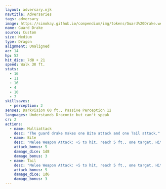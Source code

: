 ```yaml
---
layout: adversary.njk
navtitle: Adversaries
tags: adversary
image: https://simokay.github.io/compendium/img/tokens/Guard%20Drake.webp
name: Guard Drake
source: Custom
size: Medium
type: Dragon
alignment: Unaligned
ac: 14
hp: 52
hit_dice: 7d8 + 21
speed: Walk 30 ft.
stats:
  - 16
  - 11
  - 16
  - 4
  - 10
  - 7
skillsaves:
  - perception: 2
senses: Darkvision 60 ft., Passive Perception 12
languages: Understands Draconic but can't speak
cr: 2
actions:
  - name: Multiattack
    desc: "The guard drake makes one Bite attack and one Tail attack."
  - name: Bite
    desc: "Melee Weapon Attack: +5 to hit, reach 5 ft., one target. Hit: 7 (1d8 + 3) piercing damage."
    attack_bonus: 5
    damage_dice: 1d8
    damage_bonus: 3
  - name: Tail
    desc: "Melee Weapon Attack: +5 to hit, reach 5 ft., one target. Hit: 6 (1d6 + 3) bludgeoning damage."
    attack_bonus: 5
    damage_dice: 1d6
    damage_bonus: 3
---
```

